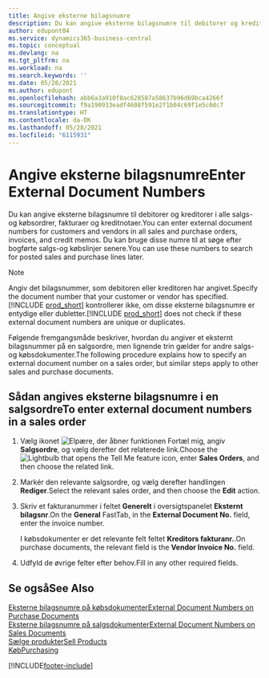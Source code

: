 ```yaml
---
title: Angive eksterne bilagsnumre
description: Du kan angive eksterne bilagsnumre til debitorer og kreditorer i alle salgs-og købsordrer, fakturaer og kreditnotaer. Du kan bruge disse numre til at søge efter bogførte salgs-og købslinjer senere.
author: edupont04
ms.service: dynamics365-business-central
ms.topic: conceptual
ms.devlang: na
ms.tgt_pltfrm: na
ms.workload: na
ms.search.keywords: ''
ms.date: 05/28/2021
ms.author: edupont
ms.openlocfilehash: abb6a3a910f8ac628587a58637b96d69bca4266f
ms.sourcegitcommit: f9a190933eadf4608f591e2f1b04c69f1e5c0dc7
ms.translationtype: HT
ms.contentlocale: da-DK
ms.lasthandoff: 05/28/2021
ms.locfileid: "6115931"
---
```

# <a name="enter-external-document-numbers"></a><span data-ttu-id="44687-104">Angive eksterne bilagsnumre</span><span class="sxs-lookup"><span data-stu-id="44687-104">Enter External Document Numbers</span></span>

<span data-ttu-id="44687-105">Du kan angive eksterne bilagsnumre til debitorer og kreditorer i alle salgs-og købsordrer, fakturaer og kreditnotaer.</span><span class="sxs-lookup"><span data-stu-id="44687-105">You can enter external document numbers for customers and vendors in all sales and purchase orders, invoices, and credit memos.</span></span> <span data-ttu-id="44687-106">Du kan bruge disse numre til at søge efter bogførte salgs-og købslinjer senere.</span><span class="sxs-lookup"><span data-stu-id="44687-106">You can use these numbers to search for posted sales and purchase lines later.</span></span>  

> [!NOTE]
> <span data-ttu-id="44687-107">Angiv det bilagsnummer, som debitoren eller kreditoren har angivet.</span><span class="sxs-lookup"><span data-stu-id="44687-107">Specify the document number that your customer or vendor has specified.</span></span> <span data-ttu-id="44687-108">[!INCLUDE [prod_short](includes/prod_short.md)] kontrollerer ikke, om disse eksterne bilagsnumre er entydige eller dubletter.</span><span class="sxs-lookup"><span data-stu-id="44687-108">[!INCLUDE [prod_short](includes/prod_short.md)] does not check if these external document numbers are unique or duplicates.</span></span>

<span data-ttu-id="44687-109">Følgende fremgangsmåde beskriver, hvordan du angiver et eksternt bilagsnummer på en salgsordre, men lignende trin gælder for andre salgs-og købsdokumenter.</span><span class="sxs-lookup"><span data-stu-id="44687-109">The following procedure explains how to specify an external document number on a sales order, but similar steps apply to other sales and purchase documents.</span></span>

## <a name="to-enter-external-document-numbers-in-a-sales-order"></a><span data-ttu-id="44687-110">Sådan angives eksterne bilagsnumre i en salgsordre</span><span class="sxs-lookup"><span data-stu-id="44687-110">To enter external document numbers in a sales order</span></span>  

1. <span data-ttu-id="44687-111">Vælg ikonet ![Elpære, der åbner funktionen Fortæl mig](media/ui-search/search_small.png "Fortæl mig, hvad du vil foretage dig"), angiv **Salgsordre**, og vælg derefter det relaterede link.</span><span class="sxs-lookup"><span data-stu-id="44687-111">Choose the ![Lightbulb that opens the Tell Me feature](media/ui-search/search_small.png "Tell me what you want to do") icon, enter **Sales Orders**, and then choose the related link.</span></span>  
2. <span data-ttu-id="44687-112">Markér den relevante salgsordre, og vælg derefter handlingen **Rediger**.</span><span class="sxs-lookup"><span data-stu-id="44687-112">Select the relevant sales order, and then choose the **Edit** action.</span></span>  
3. <span data-ttu-id="44687-113">Skriv et fakturanummer i feltet **Generelt** i oversigtspanelet **Eksternt bilagsnr**.</span><span class="sxs-lookup"><span data-stu-id="44687-113">On the **General** FastTab, in the **External Document No.** field, enter the invoice number.</span></span>  

    <span data-ttu-id="44687-114">I købsdokumenter er det relevante felt feltet **Kreditors fakturanr.**.</span><span class="sxs-lookup"><span data-stu-id="44687-114">On purchase documents, the relevant field is the **Vendor Invoice No.** field.</span></span>
4. <span data-ttu-id="44687-115">Udfyld de øvrige felter efter behov.</span><span class="sxs-lookup"><span data-stu-id="44687-115">Fill in any other required fields.</span></span>  

## <a name="see-also"></a><span data-ttu-id="44687-116">Se også</span><span class="sxs-lookup"><span data-stu-id="44687-116">See Also</span></span>

[<span data-ttu-id="44687-117">Eksterne bilagsnumre på købsdokumenter</span><span class="sxs-lookup"><span data-stu-id="44687-117">External Document Numbers on Purchase Documents</span></span>](purchasing-ext-doc-no.md)  
[<span data-ttu-id="44687-118">Eksterne bilagsnumre på salgsdokumenter</span><span class="sxs-lookup"><span data-stu-id="44687-118">External Document Numbers on Sales Documents</span></span>](sales-how-invoice-sales.md#external-document-numbers)  
[<span data-ttu-id="44687-119">Sælge produkter</span><span class="sxs-lookup"><span data-stu-id="44687-119">Sell Products</span></span>](sales-how-sell-products.md)  
[<span data-ttu-id="44687-120">Køb</span><span class="sxs-lookup"><span data-stu-id="44687-120">Purchasing</span></span>](purchasing-manage-purchasing.md)  

[!INCLUDE[footer-include](includes/footer-banner.md)]